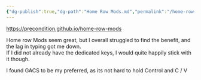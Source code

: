 ```yaml
---
{"dg-publish":true,"dg-path":"Home Row Mods.md","permalink":"/home-row-mods/","tags":["notes"]}
---
```



<https://precondition.github.io/home-row-mods>

Home row Mods seem great, but I overall struggled to find the benefit, and the lag in typing got me down.  
If I did not already have the dedicated keys, I would quite happily stick with it though.

I found GACS to be my preferred, as its not hard to hold Control and C / V

